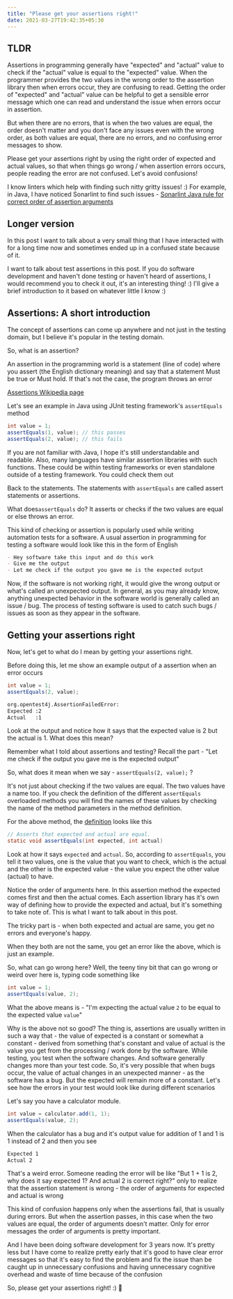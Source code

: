 ```yaml
---
title: "Please get your assertions right!"
date: 2021-03-27T19:42:35+05:30
---
```


## TLDR

Assertions in programming generally have "expected" and "actual" value to check
if the "actual" value is equal to the "expected" value. When the programmer
provides the two values in the wrong order to the assertion library then when
errors occur, they are confusing to read. Getting the order of "expected" and
"actual" value can be helpful to get a sensible error message which one can
read and understand the issue when errors occur in assertion.

But when there are no errors, that is when the two values are equal, the order
doesn't matter and you don't face any issues even with the wrong order, as both
values are equal, there are no errors, and no confusing error messages to show.

Please get your assertions right by using the right order of expected and
actual values, so that when things go wrong / when assertion errors occurs,
people reading the error are not confused. Let's avoid confusions!

I know linters which help with finding such nitty gritty issues! :) For example,
in Java, I have noticed Sonarlint to find such issues - [Sonarlint Java rule for
correct order of assertion arguments](https://rules.sonarsource.com/java/RSPEC-3415)

## Longer version

In this post I want to talk about a very small thing that I have interacted with
for a long time now and sometimes ended up in a confused state because of it.

I want to talk about test assertions in this post. If you do software
development and haven't done testing or haven't heard of assertions, I would
recommend you to check it out, it's an interesting thing! :) I'll give a brief
introduction to it based on whatever little I know :)

## Assertions: A short introduction

The concept of assertions can come up anywhere and not just in the testing
domain, but I believe it's popular in the testing domain.

So, what is an assertion?

An assertion in the programming world is a statement (line of code) where you
assert (the English dictionary meaning) and say that a statement Must be true
or Must hold. If that's not the case, the program throws an error

[Assertions Wikipedia page](<https://en.wikipedia.org/wiki/Assertion_(software_development)>)

Let's see an example in Java using JUnit testing framework's `assertEquals`
method

```java
int value = 1;
assertEquals(1, value); // this passes
assertEquals(2, value); // this fails
```

If you are not familiar with Java, I hope it's still understandable and
readable. Also, many languages have similar assertion libraries with such
functions. These could be within testing frameworks or even standalone outside
of a testing framework. You could check them out

Back to the statements. The statements with `assertEquals` are called assert
statements or assertions.

What does`assertEquals` do? It asserts or checks if the two values are equal or
else throws an error.

This kind of checking or assertion is popularly used while writing automation
tests for a software. A usual assertion in programming for testing a
software would look like this in the form of English

```markdown
- Hey software take this input and do this work
- Give me the output
- Let me check if the output you gave me is the expected output
```

Now, if the software is not working right, it would give the wrong output or
what's called an unexpected output. In general, as you may already know,
anything unexpected behavior in the software world is generally called an issue
/ bug. The process of testing software is used to catch such bugs / issues as
soon as they appear in the software.

## Getting your assertions right

Now, let's get to what do I mean by getting your assertions right.

Before doing this, let me show an example output of a assertion when an error
occurs

```java
int value = 1;
assertEquals(2, value);
```

```bash
org.opentest4j.AssertionFailedError:
Expected :2
Actual   :1
```

Look at the output and notice how it says that the expected value is 2 but the
actual is 1. What does this mean?

Remember what I told about assertions and testing? Recall the part -
"Let me check if the output you gave me is the expected output"

So, what does it mean when we say - `assertEquals(2, value);` ?

It's not just about checking if the two values are equal. The two values have a
name too. If you check the definition of the different `assertEquals`
overloaded methods you will find the names of these values by checking the name
of the method parameters in the method definition.

For the above method, the [definition](https://junit.org/junit5/docs/5.0.1/api/org/junit/jupiter/api/Assertions.html#assertEquals-int-int-) looks like this

```java
// Asserts that expected and actual are equal.
static void assertEquals(int expected, int actual)
```

Look at how it says `expected` and `actual`. So, according to `assertEquals`,
you tell it two values, one is the value that you want to check, which is the
actual and the other is the expected value - the value you expect the other
value (actual) to have.

Notice the order of arguments here. In this assertion method the expected comes
first and then the actual comes. Each assertion library has it's own way of
defining how to provide the expected and actual, but it's something to take
note of. This is what I want to talk about in this post.

The tricky part is - when both expected and actual are same, you get no errors
and everyone's happy.

When they both are not the same, you get an error like the above, which is just
an example.

So, what can go wrong here? Well, the teeny tiny bit that can go wrong or weird
over here is, typing code something like

```java
int value = 1;
assertEquals(value, 2);
```

What the above means is - "I'm expecting the actual value `2` to be equal to the
expected value `value`"

Why is the above not so good? The thing is, assertions are usually written in
such a way that - the value of expected is a constant or somewhat a constant -
derived from something that's constant and value of actual is the value you get
from the processing / work done by the software. While testing, you test when
the software changes. And software generally changes more than your test code.
So, it's very possible that when bugs occur, the value of actual changes in
an unexpected manner - as the software has a bug. But the expected will remain
more of a constant. Let's see how the errors in your test would look like
during different scenarios

Let's say you have a calculator module.

```java
int value = calculator.add(1, 1);
assertEquals(value, 2);
```

When the calculator has a bug and it's output value for addition of 1 and 1 is
1 instead of 2 and then you see

```bash
Expected 1
Actual 2
```

That's a weird error. Someone reading the error will be like "But 1 + 1 is 2, 
why does it say expected 1? And actual 2 is correct right?" only to realize 
that the assertion statement is wrong - the order of arguments for expected and 
actual is wrong

This kind of confusion happens only when the assertions fail, that is usually 
during errors. But when the assertion passes, in this case when the two values
are equal, the order of arguments doesn't matter. Only for error messages the 
order of arguments is pretty important.

And I have been doing software development for 3 years now. It's pretty less 
but I have come to realize pretty early that it's good to have clear error 
messages so that it's easy to find the problem and fix the issue than be caught 
up in unnecessary confusions and having unnecessary cognitive overhead and 
waste of time because of the confusion

So, please get your assertions right! :) 🙏
